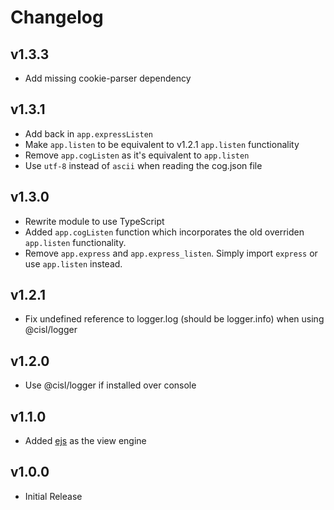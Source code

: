 # Changelog

## v1.3.3
* Add missing cookie-parser dependency

## v1.3.1
* Add back in `app.expressListen`
* Make `app.listen` to be equivalent to v1.2.1 `app.listen` functionality
* Remove `app.cogListen` as it's equivalent to `app.listen`
* Use `utf-8` instead of `ascii` when reading the cog.json file

## v1.3.0
* Rewrite module to use TypeScript
* Added `app.cogListen` function which incorporates the old overriden `app.listen` functionality.
* Remove `app.express` and `app.express_listen`. Simply import `express` or use `app.listen` instead.

## v1.2.1
* Fix undefined reference to logger.log (should be logger.info) when using @cisl/logger

## v1.2.0
* Use @cisl/logger if installed over console

## v1.1.0
* Added [ejs](https://ejs.co/) as the view engine

## v1.0.0
* Initial Release

